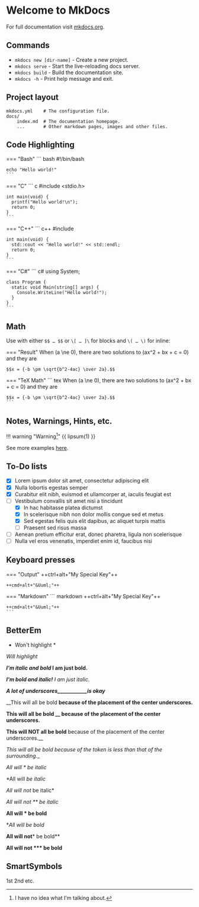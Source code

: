 # Welcome to MkDocs

For full documentation visit [mkdocs.org](https://www.mkdocs.org).

## Commands

* `mkdocs new [dir-name]` - Create a new project.
* `mkdocs serve` - Start the live-reloading docs server.
* `mkdocs build` - Build the documentation site.
* `mkdocs -h` - Print help message and exit.

## Project layout

    mkdocs.yml    # The configuration file.
    docs/
        index.md  # The documentation homepage.
        ...       # Other markdown pages, images and other files.

## Code Highlighting

=== "Bash"
    ``` bash
    #!/bin/bash

    echo "Hello world!"
    ```

=== "C"
    ``` c
    #include <stdio.h>

    int main(void) {
      printf("Hello world!\n");
      return 0;
    }
    ```

=== "C++"
    ``` c++
    #include <iostream>

    int main(void) {
      std::cout << "Hello world!" << std::endl;
      return 0;
    }
    ```

=== "C#"
    ``` c#
    using System;

    class Program {
      static void Main(string[] args) {
        Console.WriteLine("Hello world!");
      }
    }
    ```

## Math

Use with either `$$ … $$` or `\[ … ]\` for blocks and `\( … \)` for inline:

=== "Result"
    When \(a \ne 0\), there are two solutions to \(ax^2 + bx + c = 0\) and they are

    $$x = {-b \pm \sqrt{b^2-4ac} \over 2a}.$$

=== "TeX Math"
    ``` tex
    When \(a \ne 0\), there are two solutions to \(ax^2 + bx + c = 0\) and they are
    
    $$x = {-b \pm \sqrt{b^2-4ac} \over 2a}.$$
    ```
## Notes, Warnings, Hints, etc.

!!! warning "Warning[^footnote_warning]"
    {{ lipsum(1) }}

See more examples [here](https://squidfunk.github.io/mkdocs-material/extensions/admonition).

## To-Do lists

* [x] Lorem ipsum dolor sit amet, consectetur adipiscing elit
* [x] Nulla lobortis egestas semper
* [x] Curabitur elit nibh, euismod et ullamcorper at, iaculis feugiat est
* [ ] Vestibulum convallis sit amet nisi a tincidunt
    * [x] In hac habitasse platea dictumst
    * [x] In scelerisque nibh non dolor mollis congue sed et metus
    * [x] Sed egestas felis quis elit dapibus, ac aliquet turpis mattis
    * [ ] Praesent sed risus massa
* [ ] Aenean pretium efficitur erat, donec pharetra, ligula non scelerisque
* [ ] Nulla vel eros venenatis, imperdiet enim id, faucibus nisi

## Keyboard presses

=== "Output"
    ++ctrl+alt+"My Special Key"++

    ++cmd+alt+"&Uuml;"++

=== "Markdown"
    ``` markdown
    ++ctrl+alt+"My Special Key"++

    ++cmd+alt+"&Uuml;"++
    ```

## BetterEm

* Won't highlight *

*Will highlight*

***I'm italic and bold* I am just bold.**

***I'm bold and italic!** I am just italic.*

___A lot of underscores____________is okay___

__This will all be bold __because of the placement of the center underscores.__

__This will all be bold __ because of the placement of the center underscores.__

__This will NOT all be bold__ because of the placement of the center underscores.__

__This will all be bold_ because of the token is less than that of the surrounding.__

*All will * be italic*

*All will *be italic*

*All will not* be italic*

*All will not ** be italic*

**All will * be bold**

**All will *be bold**

**All will not*** be bold**

**All will not *** be bold**

## SmartSymbols

1st 2nd etc.


[^footnote_warning]: I have no idea what I'm talking about.